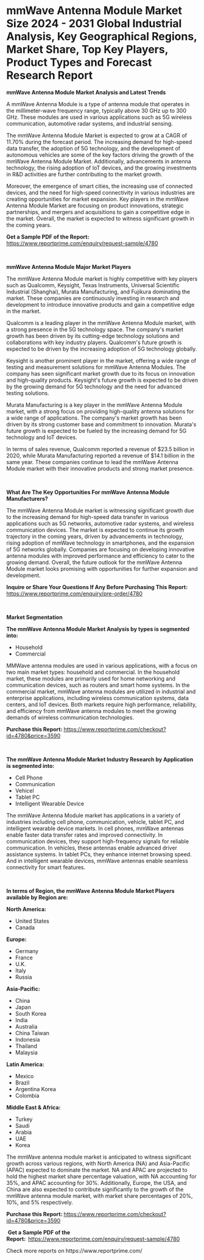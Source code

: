 <p><h1>mmWave Antenna Module Market Size 2024 - 2031 Global Industrial Analysis, Key Geographical Regions, Market Share, Top Key Players, Product Types and Forecast Research Report</h1></p><p><strong>mmWave Antenna Module Market Analysis and Latest Trends</strong></p>
<p><p>A mmWave Antenna Module is a type of antenna module that operates in the millimeter-wave frequency range, typically above 30 GHz up to 300 GHz. These modules are used in various applications such as 5G wireless communication, automotive radar systems, and industrial sensing.</p><p>The mmWave Antenna Module Market is expected to grow at a CAGR of 11.70% during the forecast period. The increasing demand for high-speed data transfer, the adoption of 5G technology, and the development of autonomous vehicles are some of the key factors driving the growth of the mmWave Antenna Module Market. Additionally, advancements in antenna technology, the rising adoption of IoT devices, and the growing investments in R&D activities are further contributing to the market growth.</p><p>Moreover, the emergence of smart cities, the increasing use of connected devices, and the need for high-speed connectivity in various industries are creating opportunities for market expansion. Key players in the mmWave Antenna Module Market are focusing on product innovations, strategic partnerships, and mergers and acquisitions to gain a competitive edge in the market. Overall, the market is expected to witness significant growth in the coming years.</p></p>
<p><strong>Get a Sample PDF of the Report:&nbsp;</strong> <a href="https://www.reportprime.com/enquiry/request-sample/4780">https://www.reportprime.com/enquiry/request-sample/4780</a></p>
<p>&nbsp;</p>
<p><strong>mmWave Antenna Module Major Market Players</strong></p>
<p><p>The mmWave Antenna Module market is highly competitive with key players such as Qualcomm, Keysight, Texas Instruments, Universal Scientific Industrial (Shanghai), Murata Manufacturing, and Fujikura dominating the market. These companies are continuously investing in research and development to introduce innovative products and gain a competitive edge in the market.</p><p>Qualcomm is a leading player in the mmWave Antenna Module market, with a strong presence in the 5G technology space. The company's market growth has been driven by its cutting-edge technology solutions and collaborations with key industry players. Qualcomm's future growth is expected to be driven by the increasing adoption of 5G technology globally.</p><p>Keysight is another prominent player in the market, offering a wide range of testing and measurement solutions for mmWave Antenna Modules. The company has seen significant market growth due to its focus on innovation and high-quality products. Keysight's future growth is expected to be driven by the growing demand for 5G technology and the need for advanced testing solutions.</p><p>Murata Manufacturing is a key player in the mmWave Antenna Module market, with a strong focus on providing high-quality antenna solutions for a wide range of applications. The company's market growth has been driven by its strong customer base and commitment to innovation. Murata's future growth is expected to be fueled by the increasing demand for 5G technology and IoT devices.</p><p>In terms of sales revenue, Qualcomm reported a revenue of $23.5 billion in 2020, while Murata Manufacturing reported a revenue of $14.1 billion in the same year. These companies continue to lead the mmWave Antenna Module market with their innovative products and strong market presence.</p></p>
<p>&nbsp;</p>
<p><strong>What Are The Key Opportunities For mmWave Antenna Module Manufacturers?</strong></p>
<p><p>The mmWave Antenna Module market is witnessing significant growth due to the increasing demand for high-speed data transfer in various applications such as 5G networks, automotive radar systems, and wireless communication devices. The market is expected to continue its growth trajectory in the coming years, driven by advancements in technology, rising adoption of mmWave technology in smartphones, and the expansion of 5G networks globally. Companies are focusing on developing innovative antenna modules with improved performance and efficiency to cater to the growing demand. Overall, the future outlook for the mmWave Antenna Module market looks promising with opportunities for further expansion and development.</p></p>
<p><strong>Inquire or Share Your Questions If Any Before Purchasing This Report:</strong> <a href="https://www.reportprime.com/enquiry/pre-order/4780">https://www.reportprime.com/enquiry/pre-order/4780</a></p>
<p>&nbsp;</p>
<p><strong>Market Segmentation</strong></p>
<p><strong>The mmWave Antenna Module Market Analysis by types is segmented into:</strong></p>
<p><ul><li>Household</li><li>Commercial</li></ul></p>
<p><p>MMWave antenna modules are used in various applications, with a focus on two main market types: household and commercial. In the household market, these modules are primarily used for home networking and communication devices, such as routers and smart home systems. In the commercial market, mmWave antenna modules are utilized in industrial and enterprise applications, including wireless communication systems, data centers, and IoT devices. Both markets require high performance, reliability, and efficiency from mmWave antenna modules to meet the growing demands of wireless communication technologies.</p></p>
<p><strong>Purchase this Report:&nbsp;</strong><a href="https://www.reportprime.com/checkout?id=4780&price=3590">https://www.reportprime.com/checkout?id=4780&price=3590</a></p>
<p>&nbsp;</p>
<p><strong>The mmWave Antenna Module Market Industry Research by Application is segmented into:</strong></p>
<p><ul><li>Cell Phone</li><li>Communication</li><li>Vehicel</li><li>Tablet PC</li><li>Intelligent Wearable Device</li></ul></p>
<p><p>The mmWave Antenna Module market has applications in a variety of industries including cell phone, communication, vehicle, tablet PC, and intelligent wearable device markets. In cell phones, mmWave antennas enable faster data transfer rates and improved connectivity. In communication devices, they support high-frequency signals for reliable communication. In vehicles, these antennas enable advanced driver assistance systems. In tablet PCs, they enhance internet browsing speed. And in intelligent wearable devices, mmWave antennas enable seamless connectivity for smart features.</p></p>
<p>&nbsp;</p>
<p><strong>In terms of Region, the mmWave Antenna Module Market Players available by Region are:</strong></p>
<p>
    <p> <strong> North America: </strong>
        <ul>
            <li>United States</li>
            <li>Canada</li>
        </ul>
        </p> 
    <p> <strong> Europe: </strong>
        <ul>
            <li>Germany</li>
            <li>France</li>
            <li>U.K.</li>
            <li>Italy</li>
            <li>Russia</li>
        </ul>
        </p> 
    <p> <strong> Asia-Pacific: </strong>
        <ul>
            <li>China</li>
            <li>Japan</li>
            <li>South Korea</li>
            <li>India</li>
            <li>Australia</li>
            <li>China Taiwan</li>
            <li>Indonesia</li>
            <li>Thailand</li>
            <li>Malaysia</li>
        </ul>
        </p> 
    <p> <strong> Latin America: </strong>
        <ul>
            <li>Mexico</li>
            <li>Brazil</li>
            <li>Argentina Korea</li>
            <li>Colombia</li>
        </ul>
        </p> 
    <p> <strong> Middle East & Africa: </strong>
        <ul>
            <li>Turkey</li>
            <li>Saudi</li>
            <li>Arabia</li>
            <li>UAE</li>
            <li>Korea</li>
        </ul>
    </p>
    </p>
<p><p>The mmWave antenna module market is anticipated to witness significant growth across various regions, with North America (NA) and Asia-Pacific (APAC) expected to dominate the market. NA and APAC are projected to hold the highest market share percentage valuation, with NA accounting for 35%, and APAC accounting for 30%. Additionally, Europe, the USA, and China are also expected to contribute significantly to the growth of the mmWave antenna module market, with market share percentages of 20%, 10%, and 5% respectively.</p></p>
<p><strong>Purchase this Report: </strong><a href="https://www.reportprime.com/checkout?id=4780&price=3590">https://www.reportprime.com/checkout?id=4780&price=3590</a></p>
<p>&nbsp;<strong>Get a Sample PDF of the Report:&nbsp;&nbsp;</strong><a href="https://www.reportprime.com/enquiry/request-sample/4780">https://www.reportprime.com/enquiry/request-sample/4780</a></p>
<p><strong></strong></p>
<p>Check more reports on https://www.reportprime.com/</p>